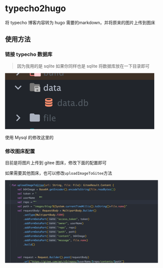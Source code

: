 # typecho2hugo


将 typecho 博客内容转为 hugo 需要的markdown，并将原来的图片上传到图床


## 使用方法

### 链接 typecho 数据库

> 因为我用的是 sqlite 如果你同样也是 sqlite 将数据库放在一下目录即可

![](screenshots/13.png)

使用 Mysql 的修改这里的

### 修改图床配置

目前是将图片上传到 gitee 图床，修改下面的配置即可  

如果需要其他图床，也可以修改`uploadImageToGitee`方法

![](screenshots/12.png)

